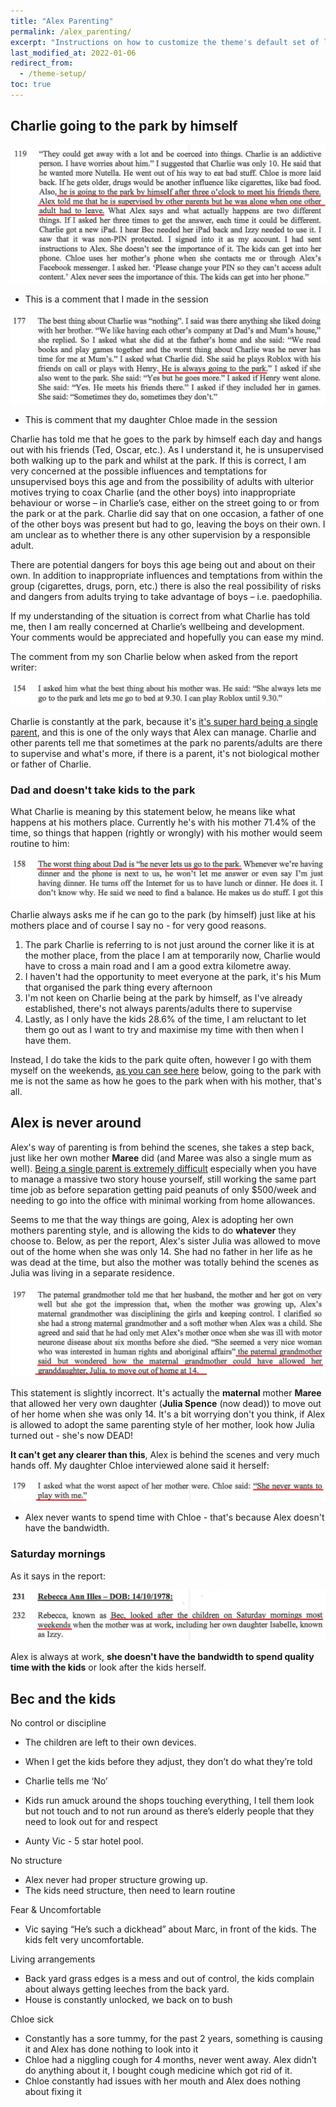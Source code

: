 ```yaml
---
title: "Alex Parenting"
permalink: /alex_parenting/
excerpt: "Instructions on how to customize the theme's default set of layouts, includes, and stylesheets when using the Ruby Gem version."
last_modified_at: 2022-01-06
redirect_from:
  - /theme-setup/
toc: true
---
```


## Charlie going to the park by himself

![](../blobs/charlieparkbyhimself/report_charlieparkbyhimself1.png)

 - This is a comment that I made in the session

![](../blobs/charlieparkbyhimself/report_charlieparkbyhimself2.png)

 - This is comment that my daughter Chloe made in the session

Charlie has told me that he goes to the park by himself each day and hangs out with his friends (Ted, Oscar, etc.). As I understand it, he is unsupervised both walking up to the park and whilst at the park. If this is correct, I am very concerned at the possible influences and temptations for unsupervised boys this age and from the possibility of adults with ulterior motives trying to coax Charlie (and the other boys) into inappropriate behaviour or worse – in Charlie’s case, either on the street going to or from the park or at the park. Charlie did say that on one occasion, a father of one of the other boys was present but had to go, leaving the boys on their own. I am unclear as to whether there is any other supervision by a responsible adult.
 
There are potential dangers for boys this age being out and about on their own. In addition to inappropriate influences and temptations from within the group (cigarettes, drugs, porn, etc.) there is also the real possibility of risks and dangers from adults trying to take advantage of boys – i.e. paedophilia.
 
If my understanding of the situation is correct from what Charlie has told me, then I am really concerned at Charlie’s wellbeing and development. Your comments would be appreciated and hopefully you can ease my mind.

The comment from my son Charlie below when asked from the report writer:

![](../blobs/apexparenting/report_charlie_park.jpg)

Charlie is constantly at the park, because it's [it's super hard being a single parent](/marcseparation/my_initial_comments/#single-parent), and this is one of the only ways that Alex can manage. Charlie and other parents tell me that sometimes at the park no parents/adults are there to supervise and what's more, if there is a parent, it's not biological mother or father of Charlie.

### Dad and doesn't take kids to the park

What Charlie is meaning by this statement below, he means like what happens at his mothers place. Currently he's with his mother 71.4% of the time, so things that happen (rightly or wrongly) with his mother would seem routine to him:

![](../blobs/apexparenting/repoart_charlie_park_dad1.png)

Charlie always asks me if he can go to the park (by himself) just like at his mothers place and of course I say no - for very good reasons. 

1. The park Charlie is referring to is not just around the corner like it is at the mother place, from the place I am at temporarily now, Charlie would have to cross a main road and I am a good extra kilometre away.
2. I haven't had the opportunity to meet everyone at the park, it's his Mum that organised the park thing every afternoon
3. I'm not keen on Charlie being at the park by himself, as I've already established, there's not always parents/adults there to supervise
4. Lastly, as I only have the kids 28.6% of the time, I am reluctant to let them go out as I want to try and maximise my time with then when I have them.

Instead, I do take the kids to the park quite often, however I go with them myself on the weekends, [as you can see here](/marcseparation/kids_park/) below, going to the park with me is not the same as how he goes to the park when with his mother, that's all. 

## Alex is never around

Alex's way of parenting is from behind the scenes, she takes a step back, just like her own mother **Maree** did (and Maree was also a single mum as well). [Being a single parent is extremely difficult](/marcseparation/my_initial_comments/#single-parent) especially when you have to manage a massive two story house yourself, still working the same part time job as before separation getting paid peanuts of only $500/week and needing to go into the office with minimal working from home allowances.

Seems to me that the way things are going, Alex is adopting her own mothers parenting style, and is allowing the kids to do **whatever** they choose to. Below, as per the report, Alex's sister Julia was allowed to move out of the home when she was only 14. She had no father in her life as he was dead at the time, but also the mother was totally behind the scenes as Julia was living in a separate residence.

![](../blobs/apexparenting/report_alexparenting_julia4.png)

This statement is slightly incorrect. It's actually the **maternal** mother **Maree** that allowed her very own daughter (**Julia Spence** (now dead)) to move out of her home when she was only 14. It's a bit worrying don't you think, if Alex is allowed to adopt the same parenting style of her mother, look how Julia turned out - she's now DEAD!

**It can't get any clearer than this**, Alex is behind the scenes and very much hands off. My daughter Chloe interviewed alone said it herself:

![](../blobs/apexparenting/report_alexparenting4.png)

- Alex never wants to spend time with Chloe - that's because Alex doesn't have the bandwidth.

### Saturday mornings

As it says in the report:

![](../blobs/apexparenting/report_bec_saturday_morning_kids.jpg)

Alex is always at work, **she doesn't have the bandwidth to spend quality time with the kids** or look after the kids herself. 
## Bec and the kids



No control or discipline
- The children are left to their own devices. 

- When I get the kids before they adjust, they don’t do what they’re told
- Charlie tells me ‘No’
- Kids run amuck around the shops touching everything, I tell them look but not touch and to not run around as there’s elderly people that they need to look out for and respect
- Aunty Vic - 5 star hotel pool. 


No structure
- Alex never had proper structure growing up.
- The kids need structure, then need to learn routine




Fear & Uncomfortable
- Vic saying “He’s such a dickhead” about Marc, in front of the kids. The kids felt very uncomfortable. 

Living arrangements
- Back yard grass edges is a mess and out of control, the kids complain about always getting leeches from the back yard. 
- House is constantly unlocked, we back on to bush 

Chloe sick
- Constantly has a sore tummy, for the past 2 years, something is causing it and Alex has done nothing to look into it
- Chloe had a niggling cough for 4 months, never went away. Alex didn’t do anything about it, I bought cough medicine which got rid of it. 
- Chloe constantly had issues with her mouth and Alex does nothing about fixing it 
